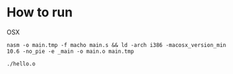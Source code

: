 # How to run
OSX

    nasm -o main.tmp -f macho main.s && ld -arch i386 -macosx_version_min 10.6 -no_pie -e _main -o main.o main.tmp

    ./hello.o
